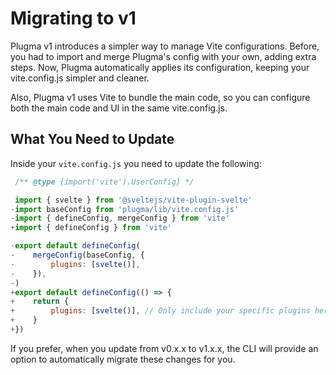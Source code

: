 # Migrating to v1

Plugma v1 introduces a simpler way to manage Vite configurations. Before, you had to import and merge Plugma's config with your own, adding extra steps. Now, Plugma automatically applies its configuration, keeping your vite.config.js simpler and cleaner.

Also, Plugma v1 uses Vite to bundle the main code, so you can configure both the main code and UI in the same vite.config.js.

## What You Need to Update

Inside your `vite.config.js` you need to update the following:

```js
 /** @type {import('vite').UserConfig} */

 import { svelte } from '@sveltejs/vite-plugin-svelte'
-import baseConfig from 'plugma/lib/vite.config.js'
-import { defineConfig, mergeConfig } from 'vite'
+import { defineConfig } from 'vite'

-export default defineConfig(
-    mergeConfig(baseConfig, {
-        plugins: [svelte()],
-    }),
-)
+export default defineConfig(() => {
+    return {
+        plugins: [svelte()], // Only include your specific plugins here
+    }
+})
```

If you prefer, when you update from v0.x.x to v1.x.x, the CLI will provide an option to automatically migrate these changes for you.
